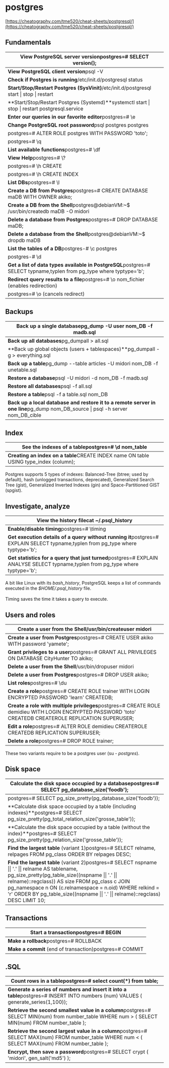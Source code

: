 # postgres

[https://cheatography.com/tme520/cheat-sheets/postgresql/](https://cheatography.com/tme520/cheat-sheets/postgresql/)

## Fundamentals <a href="#title_3884_12308" id="title_3884_12308"></a>

| **View PostgreSQL server version**postgres=# SELECT version();                                                        |
| --------------------------------------------------------------------------------------------------------------------- |
| **View PostgreSQL client version**psql -V                                                                             |
| **Check if Postgres is running**/etc/init.d/postgresql status                                                         |
| **Start/Stop/Restart Postgres (SysVinit)**/etc/init.d/postgresql start \| stop \| restart                             |
| **Start/Stop/Restart Postgres (Systemd)**systemctl start \| stop \| restart postgresql.service                        |
| **Enter our queries in our favorite editor**postgres=# \e                                                             |
| **Change PostgreSQL root password**psql postgres postgres                                                             |
|  postgres=# ALTER ROLE postgres WITH PASSWORD 'toto';                                                                 |
|  postgres=# \q                                                                                                        |
| **List available functions**postgres=# \df                                                                            |
| **View Help**postgres=# \\?                                                                                           |
|  postgres=# \h CREATE                                                                                                 |
|  postgres=# \h CREATE INDEX                                                                                           |
| **List DBs**postgres=# \l                                                                                             |
| **Create a DB from Postgres**postgres=# CREATE DATABASE maDB WITH OWNER akiko;                                        |
| **Create a DB from the Shell**postgres@debianVM:\~$ /usr/bin/createdb maDB -O midori                                  |
| **Delete a database from Postgres**postgres=# DROP DATABASE maDB;                                                     |
| **Delete a database from the Shell**postgres@debianVM:\~$ dropdb maDB                                                 |
| **List the tables of a DB**postgres-# \c postgres                                                                     |
|  postgres-# \d                                                                                                        |
| **Get a list of data types available in PostgreSQL**postgres=# SELECT typname,typlen from pg\_type where typtype='b'; |
| **Redirect query results to a file**postgres=# \o nom\_fichier (enables redirection)                                  |
|  postgres=# \o (cancels redirect)                                                                                     |

## Backups <a href="#title_3884_12310" id="title_3884_12310"></a>

| **Back up a single database**pg\_dump -U user nom\_DB -f madb.sql                                                                   |
| ----------------------------------------------------------------------------------------------------------------------------------- |
| **Back up all databases**pg\_dumpall > all.sql                                                                                      |
| **Back up global objects (users + tablespaces)**pg\_dumpall -g > everything.sql                                                     |
| **Back up a table**pg\_dump --table articles -U midori nom\_DB -f unetable.sql                                                      |
| **Restore a database**psql -U midori -d nom\_DB -f madb.sql                                                                         |
| **Restore all databases**psql -f all.sql                                                                                            |
| **Restore a table**psql -f a table.sql nom\_DB                                                                                      |
| **Back up a local database and restore it to a remote server in one line**pg\_dump nom\_DB\_source \| psql -h server nom\_DB\_cible |

## Index <a href="#title_3884_12312" id="title_3884_12312"></a>

| **See the indexes of a table**postgres=# \d nom\_table                                 |
| -------------------------------------------------------------------------------------- |
| **Creating an index on a table**CREATE INDEX name ON table USING type\_index (column); |

Postgres supports 5 types of indexes: Balanced-Tree (btree; used by default), hash (unlogged transactions, deprecated), Generalized Search Tree (gist), Generalized Inverted Indexes (gin) and Space-Partitioned GIST (spgist).

## Investigate, analyze <a href="#title_3884_12314" id="title_3884_12314"></a>

| **View the history file**cat \~/.psql\_history                                                                                   |
| -------------------------------------------------------------------------------------------------------------------------------- |
| **Enable/disable timing**postgres=# \timing                                                                                      |
| **Get execution details of a query without running it**postgres=# EXPLAIN SELECT typname,typlen from pg\_type where typtype='b'; |
| **Get statistics for a query that just turned**postgres=# EXPLAIN ANALYSE SELECT typname,typlen from pg\_type where typtype='b'; |

A bit like Linux with its _bash\_history_, PostgreSQL keeps a list of commands executed in the _$HOME/.psql\_history_ file.\
\
Timing saves the time it takes a query to execute.



## Users and roles <a href="#title_3884_12309" id="title_3884_12309"></a>

| **Create a user from the Shell**/usr/bin/createuser midori                                                                                                |
| --------------------------------------------------------------------------------------------------------------------------------------------------------- |
| **Create a user from Postgres**postgres=# CREATE USER akiko WITH password 'yamete';                                                                       |
| **Grant privileges to a user**postgres=# GRANT ALL PRIVILEGES ON DATABASE CityHunter TO akiko;                                                            |
| **Delete a user from the Shell**/usr/bin/dropuser midori                                                                                                  |
| **Delete a user from Postgres**postgres=# DROP USER akiko;                                                                                                |
| **List roles**postgres=# \du                                                                                                                              |
| **Create a role**postgres=# CREATE ROLE trainer WITH LOGIN ENCRYPTED PASSWORD 'learn' CREATEDB;                                                           |
| **Create a role with multiple privileges**postgres=# CREATE ROLE demidieu WITH LOGIN ENCRYPTED PASSWORD 'toto' CREATEDB CREATEROLE REPLICATION SUPERUSER; |
| **Edit a role**postgres=# ALTER ROLE demidieu CREATEROLE CREATEDB REPLICATION SUPERUSER;                                                                  |
| **Delete a role**postgres=# DROP ROLE trainer;                                                                                                            |

These two variants require to be a postgres user (su - _postgres_).

## Disk space <a href="#title_3884_12311" id="title_3884_12311"></a>

| **Calculate the disk space occupied by a database**postgres=# SELECT pg\_database\_size('foodb');                                                                                                                                                                                                                                                                 |
| ----------------------------------------------------------------------------------------------------------------------------------------------------------------------------------------------------------------------------------------------------------------------------------------------------------------------------------------------------------------- |
|  postgres=# SELECT pg\_size\_pretty(pg\_database\_size('foodb'));                                                                                                                                                                                                                                                                                                 |
| **Calculate disk space occupied by a table (including indexes)**postgres=# SELECT pg\_size\_pretty(pg\_total\_relation\_size('grosse\_table'));                                                                                                                                                                                                                   |
| **Calculate the disk space occupied by a table (without the index)**postgres=# SELECT pg\_size\_pretty(pg\_relation\_size('grosse\_table'));                                                                                                                                                                                                                      |
| **Find the largest table** (variant 1)postgres=# SELECT relname, relpages FROM pg\_class ORDER BY relpages DESC;                                                                                                                                                                                                                                                  |
| **Find the largest table** (variant 2)postgres=# SELECT nspname \|\| '.' \|\| relname AS tablename, pg\_size\_pretty(pg\_table\_size((nspname \|\| '.' \|\| relname)::regclass)) AS size FROM pg\_class c JOIN pg\_namespace n ON (c.relnamespace = n.oid) WHERE relkind = 'r' ORDER BY pg\_table\_size((nspname \|\| '.' \|\| relname)::regclass) DESC LIMIT 10; |

## Transactions <a href="#title_3884_12313" id="title_3884_12313"></a>

| **Start a transaction**postgres=# BEGIN                 |
| ------------------------------------------------------- |
| **Make a rollback**postgres=# ROLLBACK                  |
| **Make a commit** (end of transaction)postgres=# COMMIT |

## .SQL <a href="#title_3884_12315" id="title_3884_12315"></a>

| **Count rows in a table**postgres=# select count(\*) from table;                                                                                    |
| --------------------------------------------------------------------------------------------------------------------------------------------------- |
| **Generate a series of numbers and insert it into a table**postgres=# INSERT INTO numbers (num) VALUES ( generate\_series(1,100));                  |
| **Retrieve the second smallest value in a column**postgres=# SELECT MIN(num) from number\_table WHERE num > ( SELECT MIN(num) FROM number\_table ); |
| **Retrieve the second largest value in a column**postgres=# SELECT MAX(num) FROM number\_table WHERE num < ( SELECT MAX(num) FROM number\_table );  |
| **Encrypt, then save a password**postgres=# SELECT crypt ( 'midori', gen\_salt('md5') );                                                            |

